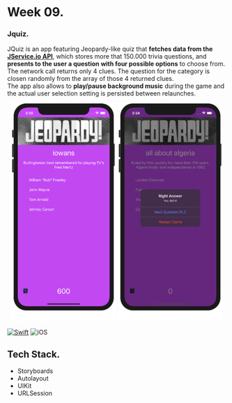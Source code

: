 # Week 09.
### Jquiz.
JQuiz is an app featuring Jeopardy-like quiz that **fetches data from the [JService.io API](http://www.jservice.io)**, which stores more that 150.000 trivia questions, and **presents to the user a question with four possible options** to choose from.  
The network call returns only 4 clues. The question for the category is closen randomly from the array of those 4 returned clues.  
The app also allows to **play/pause background music** during the game and the actual user selection setting is persisted between relaunches.

<p align="center"> <!-- using the assets directory -->
	<img src="/Week09/Assets/pic01.png" height="500"/> 
	<img src="/Week09/Assets/pic02.png" height="500"/>
</p>   

[![Swift](https://img.shields.io/badge/Swift-5.0-orange.svg?longCache=true&style=flat&logo=swift)](https://www.swift.org)
![iOS](https://img.shields.io/badge/iOS-13.2+-lightgrey.svg?longCache=true&?style=plastic&logo=apple)

## Tech Stack.
- Storyboards
- Autolayout
- UIKit
- URLSession


